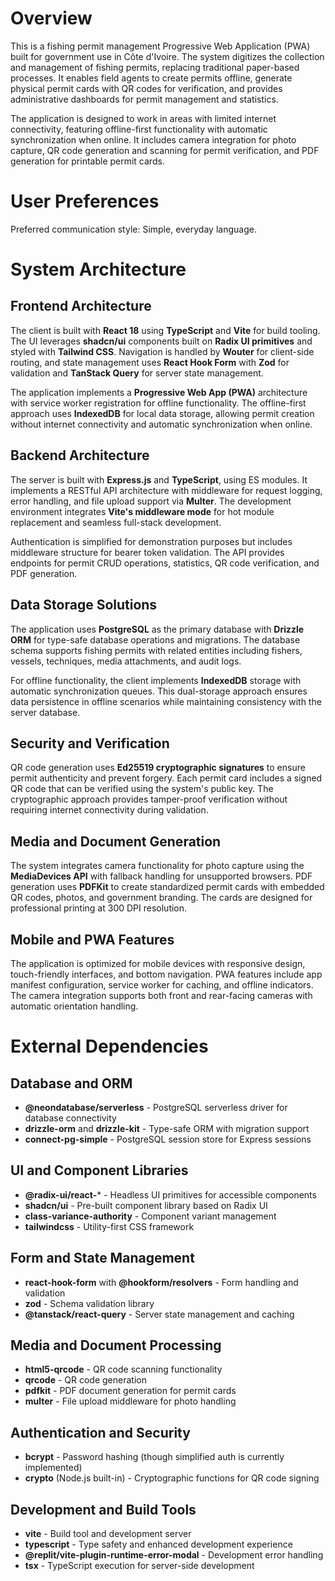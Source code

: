 # Overview

This is a fishing permit management Progressive Web Application (PWA) built for government use in Côte d'Ivoire. The system digitizes the collection and management of fishing permits, replacing traditional paper-based processes. It enables field agents to create permits offline, generate physical permit cards with QR codes for verification, and provides administrative dashboards for permit management and statistics.

The application is designed to work in areas with limited internet connectivity, featuring offline-first functionality with automatic synchronization when online. It includes camera integration for photo capture, QR code generation and scanning for permit verification, and PDF generation for printable permit cards.

# User Preferences

Preferred communication style: Simple, everyday language.

# System Architecture

## Frontend Architecture
The client is built with **React 18** using **TypeScript** and **Vite** for build tooling. The UI leverages **shadcn/ui** components built on **Radix UI primitives** and styled with **Tailwind CSS**. Navigation is handled by **Wouter** for client-side routing, and state management uses **React Hook Form** with **Zod** for validation and **TanStack Query** for server state management.

The application implements a **Progressive Web App (PWA)** architecture with service worker registration for offline functionality. The offline-first approach uses **IndexedDB** for local data storage, allowing permit creation without internet connectivity and automatic synchronization when online.

## Backend Architecture
The server is built with **Express.js** and **TypeScript**, using ES modules. It implements a RESTful API architecture with middleware for request logging, error handling, and file upload support via **Multer**. The development environment integrates **Vite's middleware mode** for hot module replacement and seamless full-stack development.

Authentication is simplified for demonstration purposes but includes middleware structure for bearer token validation. The API provides endpoints for permit CRUD operations, statistics, QR code verification, and PDF generation.

## Data Storage Solutions
The application uses **PostgreSQL** as the primary database with **Drizzle ORM** for type-safe database operations and migrations. The database schema supports fishing permits with related entities including fishers, vessels, techniques, media attachments, and audit logs.

For offline functionality, the client implements **IndexedDB** storage with automatic synchronization queues. This dual-storage approach ensures data persistence in offline scenarios while maintaining consistency with the server database.

## Security and Verification
QR code generation uses **Ed25519 cryptographic signatures** to ensure permit authenticity and prevent forgery. Each permit card includes a signed QR code that can be verified using the system's public key. The cryptographic approach provides tamper-proof verification without requiring internet connectivity during validation.

## Media and Document Generation
The system integrates camera functionality for photo capture using the **MediaDevices API** with fallback handling for unsupported browsers. PDF generation uses **PDFKit** to create standardized permit cards with embedded QR codes, photos, and government branding. The cards are designed for professional printing at 300 DPI resolution.

## Mobile and PWA Features
The application is optimized for mobile devices with responsive design, touch-friendly interfaces, and bottom navigation. PWA features include app manifest configuration, service worker for caching, and offline indicators. The camera integration supports both front and rear-facing cameras with automatic orientation handling.

# External Dependencies

## Database and ORM
- **@neondatabase/serverless** - PostgreSQL serverless driver for database connectivity
- **drizzle-orm** and **drizzle-kit** - Type-safe ORM with migration support
- **connect-pg-simple** - PostgreSQL session store for Express sessions

## UI and Component Libraries
- **@radix-ui/react-*** - Headless UI primitives for accessible components
- **shadcn/ui** - Pre-built component library based on Radix UI
- **class-variance-authority** - Component variant management
- **tailwindcss** - Utility-first CSS framework

## Form and State Management
- **react-hook-form** with **@hookform/resolvers** - Form handling and validation
- **zod** - Schema validation library
- **@tanstack/react-query** - Server state management and caching

## Media and Document Processing
- **html5-qrcode** - QR code scanning functionality
- **qrcode** - QR code generation
- **pdfkit** - PDF document generation for permit cards
- **multer** - File upload middleware for photo handling

## Authentication and Security
- **bcrypt** - Password hashing (though simplified auth is currently implemented)
- **crypto** (Node.js built-in) - Cryptographic functions for QR code signing

## Development and Build Tools
- **vite** - Build tool and development server
- **typescript** - Type safety and enhanced development experience
- **@replit/vite-plugin-runtime-error-modal** - Development error handling
- **tsx** - TypeScript execution for server-side development